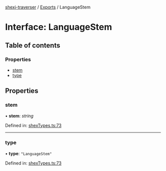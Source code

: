 [shexj-traverser](../README.md) / [Exports](../modules.md) / LanguageStem

# Interface: LanguageStem

## Table of contents

### Properties

- [stem](languagestem.md#stem)
- [type](languagestem.md#type)

## Properties

### stem

• **stem**: *string*

Defined in: [shexTypes.ts:73](https://github.com/o-development/shexj-traverser/blob/6850f6c/lib/shexTypes.ts#L73)

___

### type

• **type**: ``"LanguageStem"``

Defined in: [shexTypes.ts:73](https://github.com/o-development/shexj-traverser/blob/6850f6c/lib/shexTypes.ts#L73)
